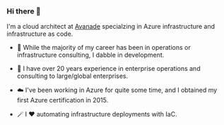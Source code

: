 ### Hi there 👋

I'm a cloud  architect at [Avanade](https://www.avanade.com/en-us/technologies/azure) specialzing in Azure infrastructure and infrastructure as code.


- 🏢 While the majority of my career has been in operations or infrastructure consulting, I dabble in development.

- 👷 I have over 20 years experience in enterprise operations and consulting to large/global enterprises.

- ☁️ I've been working in Azure for quite some time, and I obtained my first Azure certification in 2015.

- 🪄 I ❤ automating infrastructure deployments with IaC.


<!--
**mbakunas/mbakunas** is a ✨ _special_ ✨ repository because its `README.md` (this file) appears on your GitHub profile.

Here are some ideas to get you started:

- 🔭 I’m currently working on ...
- 🌱 I’m currently learning ...
- 👯 I’m looking to collaborate on ...
- 🤔 I’m looking for help with ...v
- 💬 Ask me about ...
- 📫 How to reach me: ...
- 😄 Pronouns: ...
- ⚡ Fun fact: ...
-->
